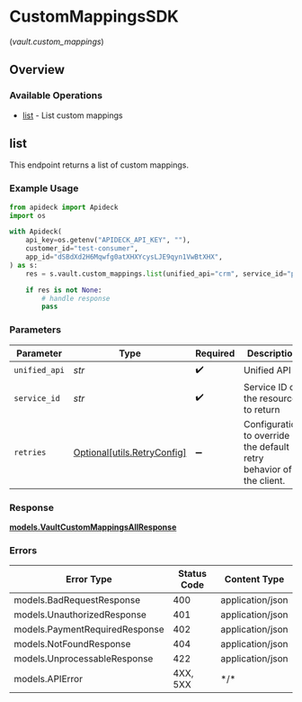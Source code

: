 # CustomMappingsSDK
(*vault.custom_mappings*)

## Overview

### Available Operations

* [list](#list) - List custom mappings

## list

This endpoint returns a list of custom mappings.

### Example Usage

```python
from apideck import Apideck
import os

with Apideck(
    api_key=os.getenv("APIDECK_API_KEY", ""),
    customer_id="test-consumer",
    app_id="dSBdXd2H6Mqwfg0atXHXYcysLJE9qyn1VwBtXHX",
) as s:
    res = s.vault.custom_mappings.list(unified_api="crm", service_id="pipedrive")

    if res is not None:
        # handle response
        pass

```

### Parameters

| Parameter                                                           | Type                                                                | Required                                                            | Description                                                         | Example                                                             |
| ------------------------------------------------------------------- | ------------------------------------------------------------------- | ------------------------------------------------------------------- | ------------------------------------------------------------------- | ------------------------------------------------------------------- |
| `unified_api`                                                       | *str*                                                               | :heavy_check_mark:                                                  | Unified API                                                         | crm                                                                 |
| `service_id`                                                        | *str*                                                               | :heavy_check_mark:                                                  | Service ID of the resource to return                                | pipedrive                                                           |
| `retries`                                                           | [Optional[utils.RetryConfig]](../../models/utils/retryconfig.md)    | :heavy_minus_sign:                                                  | Configuration to override the default retry behavior of the client. |                                                                     |

### Response

**[models.VaultCustomMappingsAllResponse](../../models/vaultcustommappingsallresponse.md)**

### Errors

| Error Type                     | Status Code                    | Content Type                   |
| ------------------------------ | ------------------------------ | ------------------------------ |
| models.BadRequestResponse      | 400                            | application/json               |
| models.UnauthorizedResponse    | 401                            | application/json               |
| models.PaymentRequiredResponse | 402                            | application/json               |
| models.NotFoundResponse        | 404                            | application/json               |
| models.UnprocessableResponse   | 422                            | application/json               |
| models.APIError                | 4XX, 5XX                       | \*/\*                          |
